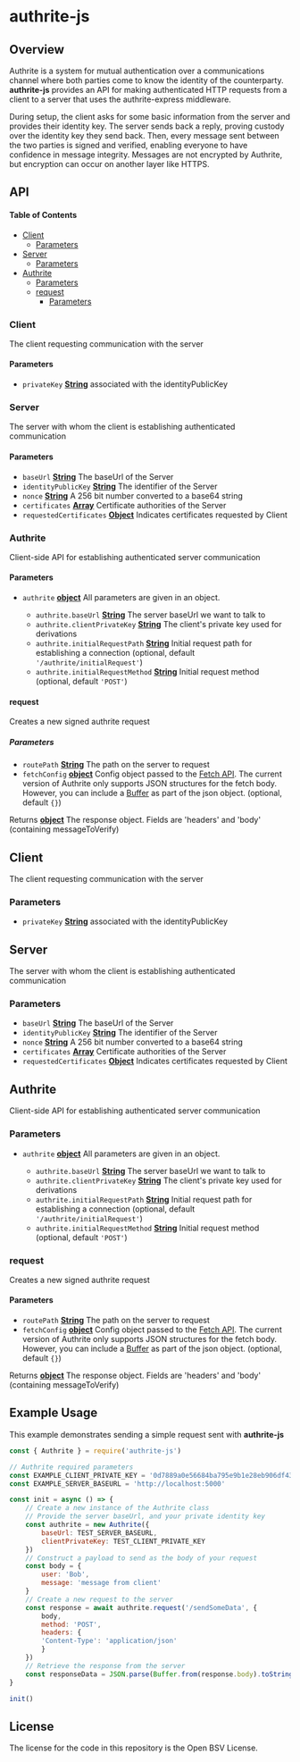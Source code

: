 # authrite-js

## Overview

Authrite is a system for mutual authentication over a communications channel where both parties come to know the identity of the counterparty.
**authrite-js** provides an API for making authenticated HTTP requests from a client to a server that uses the authrite-express middleware.

During setup, the client asks for some basic information from the server and provides their identity key. The server sends back a reply, proving custody over the identity key they send back. Then, every message sent between the two parties is signed and verified, enabling everyone to have confidence in message integrity. Messages are not encrypted by Authrite, but encryption can occur on another layer like HTTPS.

## API

<!-- Generated by documentation.js. Update this documentation by updating the source code. -->

#### Table of Contents

*   [Client](#client)
    *   [Parameters](#parameters)
*   [Server](#server)
    *   [Parameters](#parameters-1)
*   [Authrite](#authrite)
    *   [Parameters](#parameters-2)
    *   [request](#request)
        *   [Parameters](#parameters-3)

### Client

The client requesting communication with the server

#### Parameters

*   `privateKey` **[String](https://developer.mozilla.org/docs/Web/JavaScript/Reference/Global_Objects/String)** associated with the identityPublicKey

### Server

The server with whom the client is establishing authenticated communication

#### Parameters

*   `baseUrl` **[String](https://developer.mozilla.org/docs/Web/JavaScript/Reference/Global_Objects/String)** The baseUrl of the Server
*   `identityPublicKey` **[String](https://developer.mozilla.org/docs/Web/JavaScript/Reference/Global_Objects/String)** The identifier of the Server
*   `nonce` **[String](https://developer.mozilla.org/docs/Web/JavaScript/Reference/Global_Objects/String)** A 256 bit number converted to a base64 string
*   `certificates` **[Array](https://developer.mozilla.org/docs/Web/JavaScript/Reference/Global_Objects/Array)** Certificate authorities of the Server
*   `requestedCertificates` **[Object](https://developer.mozilla.org/docs/Web/JavaScript/Reference/Global_Objects/Object)** Indicates certificates requested by Client

### Authrite

Client-side API for establishing authenticated server communication

#### Parameters

*   `authrite` **[object](https://developer.mozilla.org/docs/Web/JavaScript/Reference/Global_Objects/Object)** All parameters are given in an object.

    *   `authrite.baseUrl` **[String](https://developer.mozilla.org/docs/Web/JavaScript/Reference/Global_Objects/String)** The server baseUrl we want to talk to
    *   `authrite.clientPrivateKey` **[String](https://developer.mozilla.org/docs/Web/JavaScript/Reference/Global_Objects/String)** The client's private key used for derivations
    *   `authrite.initialRequestPath` **[String](https://developer.mozilla.org/docs/Web/JavaScript/Reference/Global_Objects/String)** Initial request path for establishing a connection (optional, default `'/authrite/initialRequest'`)
    *   `authrite.initialRequestMethod` **[String](https://developer.mozilla.org/docs/Web/JavaScript/Reference/Global_Objects/String)** Initial request method (optional, default `'POST'`)

#### request

Creates a new signed authrite request

##### Parameters

*   `routePath` **[String](https://developer.mozilla.org/docs/Web/JavaScript/Reference/Global_Objects/String)** The path on the server to request
*   `fetchConfig` **[object](https://developer.mozilla.org/docs/Web/JavaScript/Reference/Global_Objects/Object)** Config object passed to the [Fetch API](https://developer.mozilla.org/en-US/docs/Web/API/Fetch_API).
    The current version of Authrite only supports JSON structures for the fetch body. However, you can include a [Buffer](https://nodejs.org/api/buffer.html) as part of the json object. (optional, default `{}`)

Returns **[object](https://developer.mozilla.org/docs/Web/JavaScript/Reference/Global_Objects/Object)** The response object. Fields are 'headers' and 'body' (containing messageToVerify)

## Client

The client requesting communication with the server

### Parameters

*   `privateKey` **[String](https://developer.mozilla.org/docs/Web/JavaScript/Reference/Global_Objects/String)** associated with the identityPublicKey

## Server

The server with whom the client is establishing authenticated communication

### Parameters

*   `baseUrl` **[String](https://developer.mozilla.org/docs/Web/JavaScript/Reference/Global_Objects/String)** The baseUrl of the Server
*   `identityPublicKey` **[String](https://developer.mozilla.org/docs/Web/JavaScript/Reference/Global_Objects/String)** The identifier of the Server
*   `nonce` **[String](https://developer.mozilla.org/docs/Web/JavaScript/Reference/Global_Objects/String)** A 256 bit number converted to a base64 string
*   `certificates` **[Array](https://developer.mozilla.org/docs/Web/JavaScript/Reference/Global_Objects/Array)** Certificate authorities of the Server
*   `requestedCertificates` **[Object](https://developer.mozilla.org/docs/Web/JavaScript/Reference/Global_Objects/Object)** Indicates certificates requested by Client

## Authrite

Client-side API for establishing authenticated server communication

### Parameters

*   `authrite` **[object](https://developer.mozilla.org/docs/Web/JavaScript/Reference/Global_Objects/Object)** All parameters are given in an object.

    *   `authrite.baseUrl` **[String](https://developer.mozilla.org/docs/Web/JavaScript/Reference/Global_Objects/String)** The server baseUrl we want to talk to
    *   `authrite.clientPrivateKey` **[String](https://developer.mozilla.org/docs/Web/JavaScript/Reference/Global_Objects/String)** The client's private key used for derivations
    *   `authrite.initialRequestPath` **[String](https://developer.mozilla.org/docs/Web/JavaScript/Reference/Global_Objects/String)** Initial request path for establishing a connection (optional, default `'/authrite/initialRequest'`)
    *   `authrite.initialRequestMethod` **[String](https://developer.mozilla.org/docs/Web/JavaScript/Reference/Global_Objects/String)** Initial request method (optional, default `'POST'`)

### request

Creates a new signed authrite request

#### Parameters

*   `routePath` **[String](https://developer.mozilla.org/docs/Web/JavaScript/Reference/Global_Objects/String)** The path on the server to request
*   `fetchConfig` **[object](https://developer.mozilla.org/docs/Web/JavaScript/Reference/Global_Objects/Object)** Config object passed to the [Fetch API](https://developer.mozilla.org/en-US/docs/Web/API/Fetch_API).
    The current version of Authrite only supports JSON structures for the fetch body. However, you can include a [Buffer](https://nodejs.org/api/buffer.html) as part of the json object. (optional, default `{}`)

Returns **[object](https://developer.mozilla.org/docs/Web/JavaScript/Reference/Global_Objects/Object)** The response object. Fields are 'headers' and 'body' (containing messageToVerify)

## Example Usage

This example demonstrates sending a simple request sent with **authrite-js**

```js
const { Authrite } = require('authrite-js')

// Authrite required parameters
const EXAMPLE_CLIENT_PRIVATE_KEY = '0d7889a0e56684ba795e9b1e28eb906df43454f8172ff3f6807b8cf9464994df'
const EXAMPLE_SERVER_BASEURL = 'http://localhost:5000'

const init = async () => {
    // Create a new instance of the Authrite class
    // Provide the server baseUrl, and your private identity key
    const authrite = new Authrite({
        baseUrl: TEST_SERVER_BASEURL,
        clientPrivateKey: TEST_CLIENT_PRIVATE_KEY
    })
    // Construct a payload to send as the body of your request
    const body = {
        user: 'Bob',
        message: 'message from client'
    }
    // Create a new request to the server
    const response = await authrite.request('/sendSomeData', {
        body,
        method: 'POST',
        headers: {
        'Content-Type': 'application/json'
        }
    })
    // Retrieve the response from the server
    const responseData = JSON.parse(Buffer.from(response.body).toString('utf8'))
}

init()
```

## License

The license for the code in this repository is the Open BSV License.
